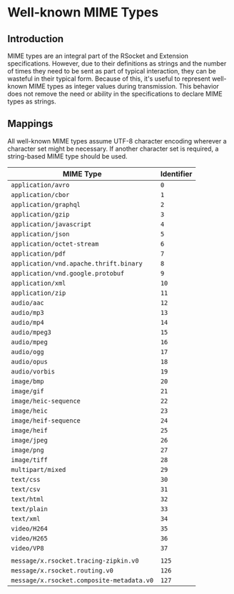 # Well-known MIME Types

## Introduction
MIME types are an integral part of the RSocket and Extension specifications.  However, due to their definitions as strings and the number of times they need to be sent as part of typical interaction, they can be wasteful in their typical form.  Because of this, it's useful to represent well-known MIME types as integer values during transmission.  This behavior does not remove the need or ability in the specifications to declare MIME types as strings.

## Mappings
All well-known MIME types assume UTF-8 character encoding wherever a character set might be necessary.  If another character set is required, a string-based MIME type should be used.

| MIME Type | Identifier
| --------- | ----------
| `application/avro` | `0`
| `application/cbor` | `1`
| `application/graphql` | `2`
| `application/gzip` | `3`
| `application/javascript` | `4`
| `application/json` | `5`
| `application/octet-stream` | `6`
| `application/pdf` | `7`
| `application/vnd.apache.thrift.binary` | `8`
| `application/vnd.google.protobuf` | `9`
| `application/xml` | `10`
| `application/zip` | `11`
| `audio/aac` | `12`
| `audio/mp3` | `13`
| `audio/mp4` | `14`
| `audio/mpeg3` | `15`
| `audio/mpeg` | `16`
| `audio/ogg` | `17`
| `audio/opus` | `18`
| `audio/vorbis` | `19`
| `image/bmp` | `20`
| `image/gif` | `21`
| `image/heic-sequence` | `22`
| `image/heic` | `23`
| `image/heif-sequence` | `24`
| `image/heif` | `25`
| `image/jpeg` | `26`
| `image/png` | `27`
| `image/tiff` | `28`
| `multipart/mixed` | `29`
| `text/css` | `30`
| `text/csv` | `31`
| `text/html` | `32`
| `text/plain` | `33`
| `text/xml` | `34`
| `video/H264` | `35`
| `video/H265` | `36`
| `video/VP8` | `37`
| |
| `message/x.rsocket.tracing-zipkin.v0` | `125`
| `message/x.rsocket.routing.v0` | `126`
| `message/x.rsocket.composite-metadata.v0` | `127`
